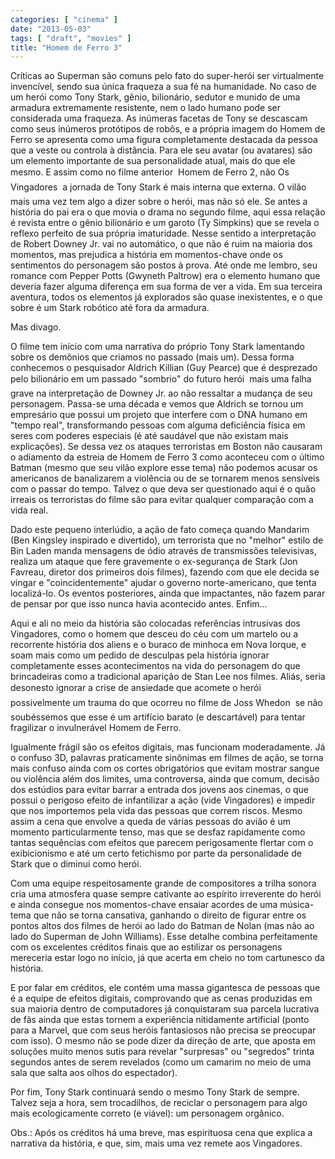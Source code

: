 ```yaml
---
categories: [ "cinema" ]
date: "2013-05-03"
tags: [ "draft", "movies" ]
title: "Homem de Ferro 3"
---
```

Críticas ao Superman são comuns pelo fato do super-herói ser virtualmente invencível, sendo sua única fraqueza a sua fé na humanidade. No caso de um herói como Tony Stark, gênio, bilionário, sedutor e munido de uma armadura extremamente resistente, nem o lado humano pode ser considerada uma fraqueza. As inúmeras facetas de Tony se descascam como seus inúmeros protótipos de robôs, e a própria imagem do Homem de Ferro se apresenta como uma figura completamente destacada da pessoa que a veste ou controla à distância. Para ele seu avatar (ou avatares) são um elemento importante de sua personalidade atual, mais do que ele mesmo. E assim como no filme anterior  Homem de Ferro 2, não Os Vingadores  a jornada de Tony Stark é mais interna que externa. O vilão mais uma vez tem algo a dizer sobre o herói, mas não só ele. Se antes a história do pai era o que movia o drama no segundo filme, aqui essa relação é revista entre o gênio bilionário e um garoto (Ty Simpkins) que se revela o reflexo perfeito de sua própria imaturidade. Nesse sentido a interpretação de Robert Downey Jr. vai no automático, o que não é ruim na maioria dos momentos, mas prejudica a história em momentos-chave onde os sentimentos do personagem são postos à prova. Até onde me lembro, seu romance com Pepper Potts (Gwyneth Paltrow) era o elemento humano que deveria fazer alguma diferença em sua forma de ver a vida. Em sua terceira aventura, todos os elementos já explorados são quase inexistentes, e o que sobre é um Stark robótico até fora da armadura.

Mas divago.

O filme tem início com uma narrativa do próprio Tony Stark lamentando sobre os demônios que criamos no passado (mais um). Dessa forma conhecemos o pesquisador Aldrich Killian (Guy Pearce) que é desprezado pelo bilionário em um passado "sombrio" do futuro herói  mais uma falha grave na interpretação de Downey Jr. ao não ressaltar a mudança de seu personagem. Passa-se uma década e vemos que Aldrich se tornou um empresário que possui um projeto que interfere com o DNA humano em "tempo real", transformando pessoas com alguma deficiência física em seres com poderes especiais (é até saudável que não existam mais explicações). Se dessa vez os ataques terroristas em Boston não causaram o adiamento da estreia de Homem de Ferro 3 como aconteceu com o último Batman (mesmo que seu vilão explore esse tema) não podemos acusar os americanos de banalizarem a violência ou de se tornarem menos sensíveis com o passar do tempo. Talvez o que deva ser questionado aqui é o quão irreais os terroristas do filme são para evitar qualquer comparação com a vida real.

Dado este pequeno interlúdio, a ação de fato começa quando Mandarim (Ben Kingsley inspirado e divertido), um terrorista que no "melhor" estilo de Bin Laden manda mensagens de ódio através de transmissões televisivas, realiza um ataque que fere gravemente o ex-segurança de Stark (Jon Favreau, diretor dos primeiros dois filmes), fazendo com que ele decida se vingar e "coincidentemente" ajudar o governo norte-americano, que tenta localizá-lo. Os eventos posteriores, ainda que impactantes, não fazem parar de pensar por que isso nunca havia acontecido antes. Enfim...

Aqui e ali no meio da história são colocadas referências intrusivas dos Vingadores, como o homem que desceu do céu com um martelo ou a recorrente história dos aliens e o buraco de minhoca em Nova Iorque, e soam mais como um pedido de desculpas pela história ignorar completamente esses acontecimentos na vida do personagem do que brincadeiras como a tradicional aparição de Stan Lee nos filmes. Aliás, seria desonesto ignorar a crise de ansiedade que acomete o herói  possivelmente um trauma do que ocorreu no filme de Joss Whedon  se não soubéssemos que esse é um artifício barato (e descartável) para tentar fragilizar o invulnerável Homem de Ferro.

Igualmente frágil são os efeitos digitais, mas funcionam moderadamente. Já o confuso 3D, palavras praticamente sinônimas em filmes de ação, se torna mais confuso ainda com os cortes obrigatórios que evitam mostrar sangue ou violência além dos limites, uma controversa, ainda que comum, decisão dos estúdios para evitar barrar a entrada dos jovens aos cinemas, o que possui o perigoso efeito de infantilizar a ação (vide Vingadores) e impedir que nos importemos pela vida das pessoas que correm riscos. Mesmo assim a cena que envolve a queda de várias pessoas do avião é um momento particularmente tenso, mas que se desfaz rapidamente como tantas sequências com efeitos que parecem perigosamente flertar com o exibicionismo e até um certo fetichismo por parte da personalidade de Stark que o diminui como herói.

Com uma equipe respeitosamente grande de compositores a trilha sonora cria uma atmosfera quase sempre cativante ao espírito irreverente do herói e ainda consegue nos momentos-chave ensaiar acordes de uma música-tema que não se torna cansativa, ganhando o direito de figurar entre os pontos altos dos filmes de herói ao lado do Batman de Nolan (mas não ao lado do Superman de John Williams). Esse detalhe combina perfeitamente com os excelentes créditos finais que ao estilizar os personagens mereceria estar logo no início, já que acerta em cheio no tom cartunesco da história.

E por falar em créditos, ele contém uma massa gigantesca de pessoas que é a equipe de efeitos digitais, comprovando que as cenas produzidas em sua maioria dentro de computadores já conquistaram sua parcela lucrativa de fãs ainda que estas tornem a experiência nitidamente artificial (ponto para a Marvel, que com seus heróis fantasiosos não precisa se preocupar com isso). O mesmo não se pode dizer da direção de arte, que aposta em soluções muito menos sutis para revelar "surpresas" ou "segredos" trinta segundos antes de serem revelados (como um camarim no meio de uma sala que salta aos olhos do espectador).

Por fim, Tony Stark continuará sendo o mesmo Tony Stark de sempre. Talvez seja a hora, sem trocadilhos, de reciclar o personagem para algo mais ecologicamente correto (e viável): um personagem orgânico.

Obs.: Após os créditos há uma breve, mas espirituosa cena que explica a narrativa da história, e que, sim, mais uma vez remete aos Vingadores.


